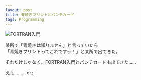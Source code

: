 ```yaml
---
layout: post
title: 青焼きプリントとパンチカード
tags: Programming
---
```


![FORTRAN入門](https://xdncl.github.io/blog/assets/img/20160408.jpg)

某所で「青焼きは知りません」と言っていたら  
「青焼きプリントってこれですっ！」と某所で出てきた。

それだけじゃなく、FORTRAN入門とパンチカードも出てきた……

えぇ……… orz
